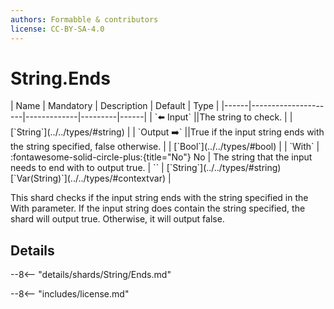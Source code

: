 ```yaml
---
authors: Formabble & contributors
license: CC-BY-SA-4.0
---
```



# String.Ends

<div class="sh-parameters" markdown="1">
| Name | Mandatory | Description | Default | Type |
|------|---------------------|-------------|---------|------|
| `⬅️ Input` ||The string to check. | | [`String`](../../types/#string) |
| `Output ➡️` ||True if the input string ends with the string specified, false otherwise. | | [`Bool`](../../types/#bool) |
| `With` | :fontawesome-solid-circle-plus:{title="No"} No  | The string that the input needs to end with to output true. | `` | [`String`](../../types/#string)[`Var(String)`](../../types/#contextvar) |

</div>

This shard checks if the input string ends with the string specified in the With parameter. If the input string does contain the string specified, the shard will output true. Otherwise, it will output false.

## Details

--8<-- "details/shards/String/Ends.md"


--8<-- "includes/license.md"

